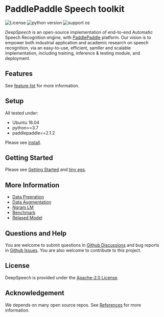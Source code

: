 # PaddlePaddle Speech toolkit

![License](https://img.shields.io/badge/license-Apache%202-red.svg)
![python version](https://img.shields.io/badge/python-3.7+-orange.svg)
![support os](https://img.shields.io/badge/os-linux-yellow.svg)

*DeepSpeech* is an open-source implementation of end-to-end Automatic Speech Recognition engine, with [PaddlePaddle](https://github.com/PaddlePaddle/Paddle) platform. Our vision is to empower both industrial application and academic research on speech recognition, via an easy-to-use, efficient, samller and scalable implementation, including training, inference & testing module, and deployment.


## Features

 See [feature list](docs/source/feature_list.md) for more information.

## Setup

All tested under:  
* Ubuntu 16.04
* python>=3.7
* paddlepaddle==2.1.2

Please see [install](docs/source/install.md).

## Getting Started

Please see [Getting Started](docs/source/getting_started.md) and [tiny egs](examples/tiny/s0/README.md).


## More Information  

* [Data Prepration](docs/source/data_preparation.md)  
* [Data Augmentation](docs/source/augmentation.md)  
* [Ngram LM](docs/source/ngram_lm.md)  
* [Benchmark](docs/source/benchmark.md)  
* [Relased Model](docs/source/released_model.md)  


## Questions and Help

You are welcome to submit questions in [Github Discussions](https://github.com/PaddlePaddle/DeepSpeech/discussions) and bug reports in [Github Issues](https://github.com/PaddlePaddle/DeepSpeech/issues). You are also welcome to contribute to this project.


## License

DeepSpeech is provided under the [Apache-2.0 License](./LICENSE).

## Acknowledgement

We depends on many open source repos. See [References](docs/source/reference.md) for more information.
